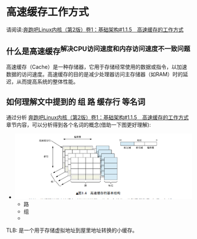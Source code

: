 # 高速缓存工作方式
请阅读:[奔跑吧Linux内核（第2版）卷1：基础架构#1.1.5　高速缓存的工作方式](../006.BOOKs/Run%20Linux%20Kernel%20(2nd%20Edition)%20Volume%201:%20Infrastructure.epub) 

## 什么是高速缓存<sup>解决CPU访问速度和内存访问速度不一致问题</sup>
高速缓存（Cache）是一种存储器，它用于存储经常使用的数据或指令，以加速数据的访问速度。高速缓存的目的是减少处理器访问主存储器（如RAM）时的延迟，从而提高系统的整体性能。

## 如何理解文中提到的 组 路 缓存行 等名词
通过分析 [奔跑吧Linux内核（第2版）卷1：基础架构#1.1.5　高速缓存的工作方式](../006.BOOKs/Run%20Linux%20Kernel%20(2nd%20Edition)%20Volume%201:%20Infrastructure.epub)  章节内容，可以分析得到各个名词的概念(借助一下图更好理解):
- ![kernel_20241214211441.jpg](./IMGS/kernel_20241214211441.jpg)
   + 路
   + 组
   + 




TLB: 是一个用于存储虚拟地址到屋里地址转换的小缓存。
